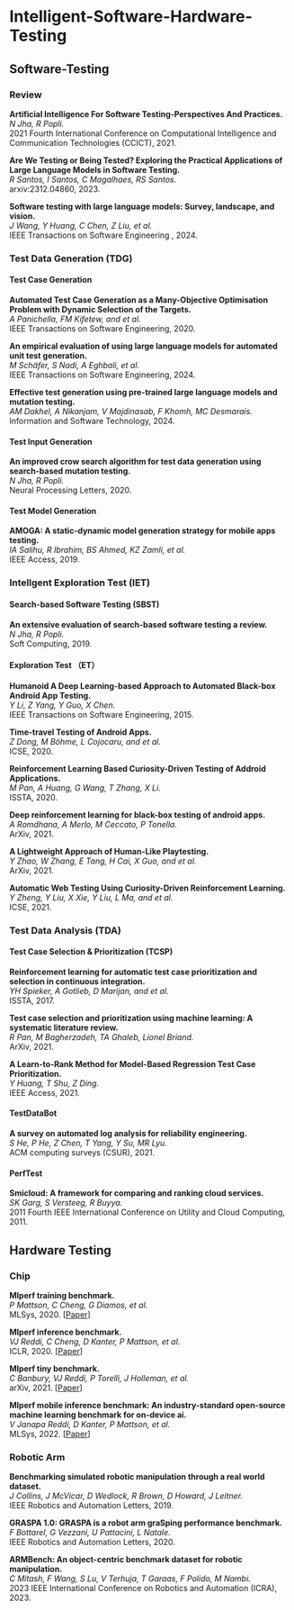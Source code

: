 # Intelligent-Software-Hardware-Testing

## Software-Testing

### Review

**Artificial Intelligence For Software Testing-Perspectives And Practices.**<br>
*N Jha, R Popli.*<br>
2021 Fourth International Conference on Computational Intelligence and Communication Technologies (CCICT), 2021.

**Are We Testing or Being Tested? Exploring the Practical Applications of Large Language Models in Software Testing.**<br>
*R Santos, I Santos, C Magalhaes, RS Santos.*<br>
arxiv:2312.04860, 2023. 

**Software testing with large language models: Survey, landscape, and vision.**<br>
*J Wang, Y Huang, C Chen, Z Liu, et al.*<br>
 IEEE Transactions on Software Engineering , 2024. 

### Test Data Generation (TDG)

#### Test Case Generation

**Automated Test Case Generation as a Many-Objective Optimisation Problem with Dynamic Selection of the Targets.**<br>
*A Panichella, FM Kifetew, and et al.*<br>
IEEE Transactions on Software Engineering, 2020.

**An empirical evaluation of using large language models for automated unit test generation.**<br>
*M Schäfer, S Nadi, A Eghbali, et al.*<br>
IEEE Transactions on Software Engineering, 2024. 

**Effective test generation using pre-trained large language models and mutation testing.**<br>
*AM Dakhel, A Nikanjam, V Majdinasab, F Khomh, MC Desmarais.*<br>
Information and Software Technology, 2024. 

#### Test Input Generation
 
**An improved crow search algorithm for test data generation using search-based mutation testing.**<br>
*N Jha, R Popli.*<br>
Neural Processing Letters, 2020.

#### Test Model Generation
 
**AMOGA: A static-dynamic model generation strategy for mobile apps testing.**<br>
*IA Salihu, R Ibrahim, BS Ahmed, KZ Zamli, et al.*<br>
IEEE Access, 2019. 

### Intellgent Exploration Test (IET)

#### Search-based Software Testing (SBST)

**An extensive evaluation of search-based software testing a review.**<br>
*N Jha, R Popli.*<br>
Soft Computing, 2019.

#### Exploration Test （ET）

**Humanoid A Deep Learning-based Approach to Automated Black-box Android App Testing.**<br>
*Y Li, Z Yang, Y Guo, X Chen.*<br>
IEEE Transactions on Software Engineering, 2015. 

**Time-travel Testing of Android Apps.**<br>
*Z Dong, M Böhme, L Cojocaru, and et al.*<br>
ICSE, 2020. 

**Reinforcement Learning Based Curiosity-Driven Testing of Addroid Applications.**<br>
*M Pan, A Huang, G Wang, T Zhang, X Li.*<br>
ISSTA, 2020.

**Deep reinforcement learning for black-box testing of android apps.**<br>
*A Romdhana, A Merlo, M Ceccato, P Tonella.*<br>
ArXiv, 2021. 

**A Lightweight Approach of Human-Like Playtesting.**<br>
*Y Zhao, W Zhang, E Tang, H Cai, X Guo, and et al.*<br>
ArXiv, 2021.

**Automatic Web Testing Using Curiosity-Driven Reinforcement Learning.**<br>
*Y Zheng, Y Liu, X Xie, Y Liu, L Ma, and et al.*<br>
ICSE, 2021.

### Test Data Analysis (TDA)

#### Test Case Selection & Prioritization (TCSP)

**Reinforcement learning for automatic test case prioritization and selection in continuous integration.**<br>
*YH Spieker, A Gotlieb, D Marijan, and et al.*<br>
ISSTA, 2017.

**Test case selection and prioritization using machine learning: A systematic literature review.**<br>
*R Pan, M Bagherzadeh, TA Ghaleb, Lionel Briand.*<br>
ArXiv, 2021. 

**A Learn-to-Rank Method for Model-Based Regression Test Case Prioritization.**<br>
*Y Huang, T Shu, Z Ding.*<br>
IEEE Access, 2021.

#### TestDataBot

**A survey on automated log analysis for reliability engineering.**<br>
*S He, P He, Z Chen, T Yang, Y Su, MR Lyu.*<br>
ACM computing surveys (CSUR), 2021.

#### PerfTest

**Smicloud: A framework for comparing and ranking cloud services.**<br>
*SK Garg, S Versteeg, R Buyya.*<br>
2011 Fourth IEEE International Conference on Utility and Cloud Computing, 2011.

## Hardware Testing

### Chip

**Mlperf training benchmark.**<br>
*P Mattson, C Cheng, G Diamos, et al.*<br>
MLSys, 2020.
[[Paper](https://proceedings.mlsys.org/paper_files/paper/2020/file/411e39b117e885341f25efb8912945f7-Paper.pdf)]

**Mlperf inference benchmark.**<br>
*VJ Reddi, C Cheng, D Kanter, P Mattson, et al.*<br>
ICLR, 2020.
[[Paper](https://arxiv.org/pdf/1911.02549)]

**Mlperf tiny benchmark.**<br>
*C Banbury, VJ Reddi, P Torelli, J Holleman, et al.*<br>
arXiv, 2021.
[[Paper](https://arxiv.org/pdf/2106.07597)]

**Mlperf mobile inference benchmark: An industry-standard open-source machine learning benchmark for on-device ai.**<br>
*V Janapa Reddi, D Kanter, P Mattson, et al.*<br>
MLSys, 2022.
[[Paper](https://proceedings.mlsys.org/paper_files/paper/2022/file/a2b2702ea7e682c5ea2c20e8f71efb0c-Paper.pdf)]

### Robotic Arm

**Benchmarking simulated robotic manipulation through a real world dataset.**<br>
*J Collins, J McVicar, D Wedlock, R Brown, D Howard, J Leitner.*<br>
IEEE Robotics and Automation Letters, 2019.

**GRASPA 1.0: GRASPA is a robot arm graSping performance benchmark.**<br>
*F Bottarel, G Vezzani, U Pattacini, L Natale.*<br>
IEEE Robotics and Automation Letters, 2020.

**ARMBench: An object-centric benchmark dataset for robotic manipulation.**<br>
*C Mitash, F Wang, S Lu, V Terhuja, T Garaas, F Polido, M Nambi.*<br>
2023 IEEE International Conference on Robotics and Automation (ICRA), 2023.
